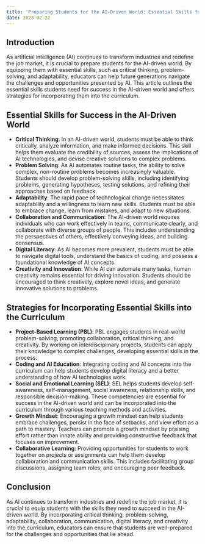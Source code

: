 ```yaml
---
title: 'Preparing Students for the AI-Driven World: Essential Skills for Success'
date: 2023-02-22
---
```


## Introduction

As artificial intelligence (AI) continues to transform industries and redefine the job market, it is crucial to prepare students for the AI-driven world. By equipping them with essential skills, such as critical thinking, problem-solving, and adaptability, educators can help future generations navigate the challenges and opportunities presented by AI. This article outlines the essential skills students need for success in the AI-driven world and offers strategies for incorporating them into the curriculum.

## Essential Skills for Success in the AI-Driven World

- **Critical Thinking**: In an AI-driven world, students must be able to think critically, analyze information, and make informed decisions. This skill helps them evaluate the credibility of sources, assess the implications of AI technologies, and devise creative solutions to complex problems.
- **Problem Solving**: As AI automates routine tasks, the ability to solve complex, non-routine problems becomes increasingly valuable. Students should develop problem-solving skills, including identifying problems, generating hypotheses, testing solutions, and refining their approaches based on feedback.
- **Adaptability**: The rapid pace of technological change necessitates adaptability and a willingness to learn new skills. Students must be able to embrace change, learn from mistakes, and adapt to new situations.
- **Collaboration and Communication**: The AI-driven world requires individuals who can work effectively in teams, communicate clearly, and collaborate with diverse groups of people. This includes understanding the perspectives of others, effectively conveying ideas, and building consensus.
- **Digital Literacy**: As AI becomes more prevalent, students must be able to navigate digital tools, understand the basics of coding, and possess a foundational knowledge of AI concepts.
- **Creativity and Innovation**: While AI can automate many tasks, human creativity remains essential for driving innovation. Students should be encouraged to think creatively, explore novel ideas, and generate innovative solutions to problems.

## Strategies for Incorporating Essential Skills into the Curriculum

- **Project-Based Learning (PBL)**: PBL engages students in real-world problem-solving, promoting collaboration, critical thinking, and creativity. By working on interdisciplinary projects, students can apply their knowledge to complex challenges, developing essential skills in the process.
- **Coding and AI Education**: Integrating coding and AI concepts into the curriculum can help students develop digital literacy and a better understanding of how AI technologies work.
- **Social and Emotional Learning (SEL)**: SEL helps students develop self-awareness, self-management, social awareness, relationship skills, and responsible decision-making. These competencies are essential for success in the AI-driven world and can be incorporated into the curriculum through various teaching methods and activities.
- **Growth Mindset**: Encouraging a growth mindset can help students embrace challenges, persist in the face of setbacks, and view effort as a path to mastery. Teachers can promote a growth mindset by praising effort rather than innate ability and providing constructive feedback that focuses on improvement.
- **Collaborative Learning**: Providing opportunities for students to work together on projects or assignments can help them develop collaboration and communication skills. This includes facilitating group discussions, assigning team roles, and encouraging peer feedback.

## Conclusion

As AI continues to transform industries and redefine the job market, it is crucial to equip students with the skills they need to succeed in the AI-driven world. By incorporating critical thinking, problem-solving, adaptability, collaboration, communication, digital literacy, and creativity into the curriculum, educators can ensure that students are well-prepared for the challenges and opportunities that lie ahead.
